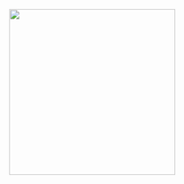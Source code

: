 

  <img src="https://github.com/GidonAniz/coupon-system-front-react/blob/main/coupon_system_app_3.gif"  height="300px" width="300px" />
